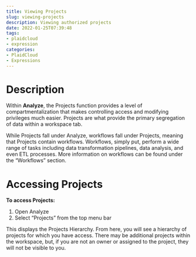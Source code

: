 ```yaml
---
title: Viewing Projects
slug: viewing-projects
description: Viewing authorized projects
date: 2022-01-25T07:39:48
tags:
- plaidcloud
- expression
categories:
- PlaidCloud
- Expressions
---
```



# Description


Within **Analyze**, the Projects function provides a level of compartmentalization that makes controlling access and modifying privileges much easier. Projects are what provide the primary segregation of data within a workspace tab.



While Projects fall under Analyze, workflows fall under Projects, meaning that Projects contain workflows. Workflows, simply put, perform a wide range of tasks including data transformation pipelines, data analysis, and even ETL processes. More information on workflows can be found under the “Workflows” section.



# Accessing Projects


**To access Projects:**


1. Open Analyze
2. Select “Projects” from the top menu bar

This displays the Projects Hierarchy. From here, you will see a hierarchy of projects for which you have access. There may be additional projects within the workspace, but, if you are not an owner or assigned to the project, they will not be visible to you.

